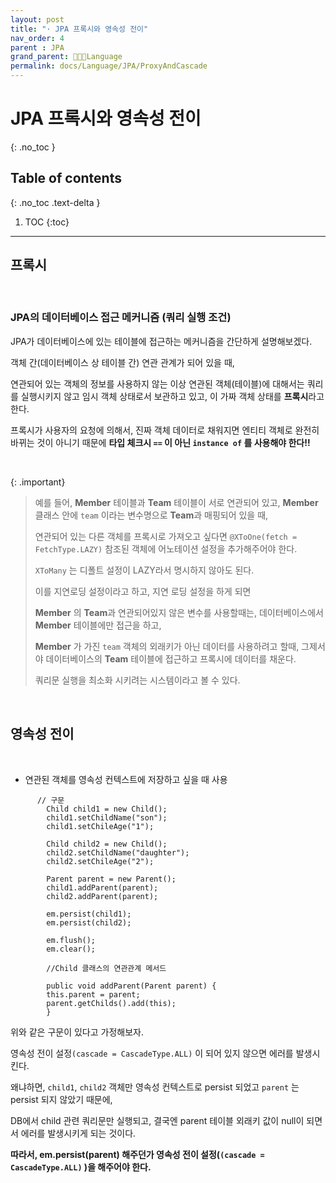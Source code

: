 ```yaml
---
layout: post
title: "· JPA 프록시와 영속성 전이"
nav_order: 4
parent : JPA
grand_parent: 👩🏻‍💻Language
permalink: docs/Language/JPA/ProxyAndCascade
---
```


# JPA 프록시와 영속성 전이
{: .no_toc }

## Table of contents
{: .no_toc .text-delta }

1. TOC
{:toc}

---

## 프록시

<br>

### JPA의 데이터베이스 접근 메커니즘 (쿼리 실행 조건)

JPA가 데이터베이스에 있는 테이블에 접근하는 메커니즘을 간단하게 설명해보겠다.

객체 간(데이터베이스 상 테이블 간) 연관 관계가 되어 있을 때,

연관되어 있는 객체의 정보를 사용하지 않는 이상 연관된 객체(테이블)에 대해서는 쿼리를 실행시키지 않고 임시 객체 상태로서 보관하고 있고, 이 가짜 객체 상태를 **프록시**라고 한다.

프록시가 사용자의 요청에 의해서, 진짜 객체 데이터로 채워지면 엔티티 객체로 완전히 바뀌는 것이 아니기 때문에 **타입 체크시 `==` 이 아닌 `instance of` 를 사용해야 한다!!**

<br>

{: .important}

> 예를 들어, **Member** 테이블과 **Team** 테이블이 서로 연관되어 있고, **Member** 클래스 안에 `team` 이라는 변수명으로 **Team**과 매핑되어 있을 때,
>
> 연관되어 있는 다른 객체를 프록시로 가져오고 싶다면 `@XToOne(fetch = FetchType.LAZY)` 참조된 객체에 어노테이션 설정을 추가해주어야 한다.
>
> `XToMany` 는 디폴트 설정이 LAZY라서 명시하지 않아도 된다.
>
> 이를 지연로딩 설정이라고 하고, 지연 로딩 설정을 하게 되면
>
> **Member** 의 **Team**과 연관되어있지 않은 변수를 사용할때는, 데이터베이스에서 **Member** 테이블에만 접근을 하고,
>
> **Member** 가 가진 `team` 객체의 외래키가 아닌 데이터를 사용하려고 할때, 그제서야 데이터베이스의 **Team** 테이블에 접근하고 프록시에 데이터를 채운다.
>
> 쿼리문 실행을 최소화 시키려는 시스템이라고 볼 수 있다.

<br>



## 영속성 전이

<br>

- 연관된 객체를 영속성 컨텍스트에 저장하고 싶을 때 사용

```
	  // 구문
        Child child1 = new Child();
        child1.setChildName("son");
        child1.setChileAge("1");

        Child child2 = new Child();
        child2.setChildName("daughter");
        child2.setChileAge("2");

        Parent parent = new Parent();
        child1.addParent(parent);
        child2.addParent(parent);

        em.persist(child1);
        em.persist(child2);

        em.flush();
        em.clear();
        
        //Child 클래스의 연관관계 메서드
        
        public void addParent(Parent parent) {
        this.parent = parent;
        parent.getChilds().add(this);
    	}
```

위와 같은 구문이 있다고 가정해보자.

영속성 전이 설정`(cascade = CascadeType.ALL)` 이 되어 있지 않으면 에러를 발생시킨다.

왜냐하면, `child1`, `child2` 객체만 영속성 컨텍스트로 persist 되었고 `parent` 는 persist 되지 않았기 때문에,

DB에서 child 관련 쿼리문만 실행되고, 결국엔 parent 테이블 외래키 값이 null이 되면서 에러를 발생시키게 되는 것이다.

**따라서, em.persist(parent) 해주던가 영속성 전이 설정(`(cascade = CascadeType.ALL)` )을 해주어야 한다.**